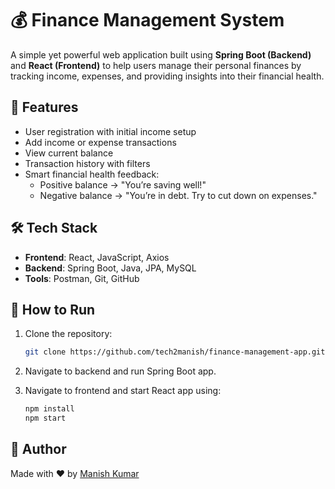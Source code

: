 # 💰 Finance Management System

A simple yet powerful web application built using **Spring Boot (Backend)** and **React (Frontend)** to help users manage their personal finances by tracking income, expenses, and providing insights into their financial health.

## 🔧 Features

- User registration with initial income setup
- Add income or expense transactions
- View current balance
- Transaction history with filters
- Smart financial health feedback:
  - Positive balance → "You’re saving well!"
  - Negative balance → "You’re in debt. Try to cut down on expenses."

## 🛠️ Tech Stack

- **Frontend**: React, JavaScript, Axios
- **Backend**: Spring Boot, Java, JPA, MySQL
- **Tools**: Postman, Git, GitHub

## 🚀 How to Run

1. Clone the repository:
   ```bash
   git clone https://github.com/tech2manish/finance-management-app.git
   ```

2. Navigate to backend and run Spring Boot app.
3. Navigate to frontend and start React app using:
   ```bash
   npm install
   npm start
   ```

## 🙌 Author

Made with ❤️ by [Manish Kumar](https://github.com/tech2manish)
